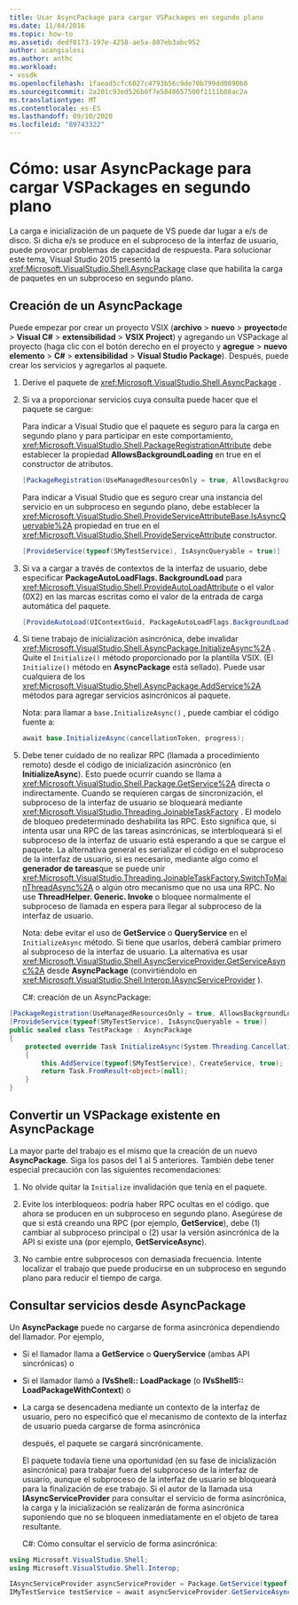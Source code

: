 ```yaml
---
title: Usar AsyncPackage para cargar VSPackages en segundo plano
ms.date: 11/04/2016
ms.topic: how-to
ms.assetid: dedf0173-197e-4258-ae5a-807eb3abc952
author: acangialosi
ms.author: anthc
ms.workload:
- vssdk
ms.openlocfilehash: 1faead5cfc6027c4793b56c9de70b799dd0890b0
ms.sourcegitcommit: 2a201c93ed526b0f7e5848657500f1111b08ac2a
ms.translationtype: MT
ms.contentlocale: es-ES
ms.lasthandoff: 09/10/2020
ms.locfileid: "89743322"
---
```

# <a name="how-to-use-asyncpackage-to-load-vspackages-in-the-background"></a>Cómo: usar AsyncPackage para cargar VSPackages en segundo plano
La carga e inicialización de un paquete de VS puede dar lugar a e/s de disco. Si dicha e/s se produce en el subproceso de la interfaz de usuario, puede provocar problemas de capacidad de respuesta. Para solucionar este tema, Visual Studio 2015 presentó la  <xref:Microsoft.VisualStudio.Shell.AsyncPackage> clase que habilita la carga de paquetes en un subproceso en segundo plano.

## <a name="create-an-asyncpackage"></a>Creación de un AsyncPackage
 Puede empezar por crear un proyecto VSIX (**archivo**  >  **nuevo**  >  **proyecto**de  >  **Visual C#**  >  **extensibilidad**  >  **VSIX Project**) y agregando un VSPackage al proyecto (haga clic con el botón derecho en el proyecto y **agregue**  >  **nuevo elemento**  >  **C#**  >  **extensibilidad**  >  **Visual Studio Package**). Después, puede crear los servicios y agregarlos al paquete.

1. Derive el paquete de <xref:Microsoft.VisualStudio.Shell.AsyncPackage> .

2. Si va a proporcionar servicios cuya consulta puede hacer que el paquete se cargue:

    Para indicar a Visual Studio que el paquete es seguro para la carga en segundo plano y para participar en este comportamiento, <xref:Microsoft.VisualStudio.Shell.PackageRegistrationAttribute> debe establecer la propiedad **AllowsBackgroundLoading** en true en el constructor de atributos.

   ```csharp
   [PackageRegistration(UseManagedResourcesOnly = true, AllowsBackgroundLoading = true)]

   ```

    Para indicar a Visual Studio que es seguro crear una instancia del servicio en un subproceso en segundo plano, debe establecer la <xref:Microsoft.VisualStudio.Shell.ProvideServiceAttributeBase.IsAsyncQueryable%2A> propiedad en true en el <xref:Microsoft.VisualStudio.Shell.ProvideServiceAttribute> constructor.

   ```csharp
   [ProvideService(typeof(SMyTestService), IsAsyncQueryable = true)]

   ```

3. Si va a cargar a través de contextos de la interfaz de usuario, debe especificar **PackageAutoLoadFlags. BackgroundLoad** para <xref:Microsoft.VisualStudio.Shell.ProvideAutoLoadAttribute> o el valor (0X2) en las marcas escritas como el valor de la entrada de carga automática del paquete.

   ```csharp
   [ProvideAutoLoad(UIContextGuid, PackageAutoLoadFlags.BackgroundLoad)]

   ```

4. Si tiene trabajo de inicialización asincrónica, debe invalidar <xref:Microsoft.VisualStudio.Shell.AsyncPackage.InitializeAsync%2A> . Quite el `Initialize()` método proporcionado por la plantilla VSIX. (El `Initialize()` método en **AsyncPackage** está sellado). Puede usar cualquiera de los <xref:Microsoft.VisualStudio.Shell.AsyncPackage.AddService%2A> métodos para agregar servicios asincrónicos al paquete.

    Nota: para llamar a `base.InitializeAsync()` , puede cambiar el código fuente a:

   ```csharp
   await base.InitializeAsync(cancellationToken, progress);
   ```

5. Debe tener cuidado de no realizar RPC (llamada a procedimiento remoto) desde el código de inicialización asincrónico (en **InitializeAsync**). Esto puede ocurrir cuando se llama a <xref:Microsoft.VisualStudio.Shell.Package.GetService%2A> directa o indirectamente.  Cuando se requieren cargas de sincronización, el subproceso de la interfaz de usuario se bloqueará mediante <xref:Microsoft.VisualStudio.Threading.JoinableTaskFactory> . El modelo de bloqueo predeterminado deshabilita las RPC. Esto significa que, si intenta usar una RPC de las tareas asincrónicas, se interbloqueará si el subproceso de la interfaz de usuario está esperando a que se cargue el paquete. La alternativa general es serializar el código en el subproceso de la interfaz de usuario, si es necesario, mediante algo como el **generador de tareas**que se puede unir <xref:Microsoft.VisualStudio.Threading.JoinableTaskFactory.SwitchToMainThreadAsync%2A> o algún otro mecanismo que no usa una RPC.  No use **ThreadHelper. Generic. Invoke** o bloquee normalmente el subproceso de llamada en espera para llegar al subproceso de la interfaz de usuario.

    Nota: debe evitar el uso de **GetService** o **QueryService** en el `InitializeAsync` método. Si tiene que usarlos, deberá cambiar primero al subproceso de la interfaz de usuario. La alternativa es usar <xref:Microsoft.VisualStudio.Shell.AsyncServiceProvider.GetServiceAsync%2A> desde **AsyncPackage** (convirtiéndolo en <xref:Microsoft.VisualStudio.Shell.Interop.IAsyncServiceProvider> ).

   C#: creación de un AsyncPackage:

```csharp
[PackageRegistration(UseManagedResourcesOnly = true, AllowsBackgroundLoading = true)]
[ProvideService(typeof(SMyTestService), IsAsyncQueryable = true)]
public sealed class TestPackage : AsyncPackage
{
    protected override Task InitializeAsync(System.Threading.CancellationToken cancellationToken, IProgress<ServiceProgressData> progress)
    {
        this.AddService(typeof(SMyTestService), CreateService, true);
        return Task.FromResult<object>(null);
    }
}
```

## <a name="convert-an-existing-vspackage-to-asyncpackage"></a>Convertir un VSPackage existente en AsyncPackage
 La mayor parte del trabajo es el mismo que la creación de un nuevo **AsyncPackage**. Siga los pasos del 1 al 5 anteriores. También debe tener especial precaución con las siguientes recomendaciones:

1. No olvide quitar la `Initialize` invalidación que tenía en el paquete.

2. Evite los interbloqueos: podría haber RPC ocultas en el código. que ahora se producen en un subproceso en segundo plano. Asegúrese de que si está creando una RPC (por ejemplo, **GetService**), debe (1) cambiar al subproceso principal o (2) usar la versión asincrónica de la API si existe una (por ejemplo, **GetServiceAsync**).

3. No cambie entre subprocesos con demasiada frecuencia. Intente localizar el trabajo que puede producirse en un subproceso en segundo plano para reducir el tiempo de carga.

## <a name="querying-services-from-asyncpackage"></a>Consultar servicios desde AsyncPackage
 Un **AsyncPackage** puede no cargarse de forma asincrónica dependiendo del llamador. Por ejemplo,

- Si el llamador llama a **GetService** o **QueryService** (ambas API sincrónicas) o

- Si el llamador llamó a **IVsShell:: LoadPackage** (o **IVsShell5:: LoadPackageWithContext**) o

- La carga se desencadena mediante un contexto de la interfaz de usuario, pero no especificó que el mecanismo de contexto de la interfaz de usuario pueda cargarse de forma asincrónica

  después, el paquete se cargará sincrónicamente.

  El paquete todavía tiene una oportunidad (en su fase de inicialización asincrónica) para trabajar fuera del subproceso de la interfaz de usuario, aunque el subproceso de la interfaz de usuario se bloqueará para la finalización de ese trabajo. Si el autor de la llamada usa **IAsyncServiceProvider** para consultar el servicio de forma asincrónica, la carga y la inicialización se realizarán de forma asincrónica suponiendo que no se bloqueen inmediatamente en el objeto de tarea resultante.

  C#: Cómo consultar el servicio de forma asincrónica:

```csharp
using Microsoft.VisualStudio.Shell;
using Microsoft.VisualStudio.Shell.Interop;

IAsyncServiceProvider asyncServiceProvider = Package.GetService(typeof(SAsyncServiceProvider)) as IAsyncServiceProvider;
IMyTestService testService = await asyncServiceProvider.GetServiceAsync(typeof(SMyTestService)) as IMyTestService;
```
